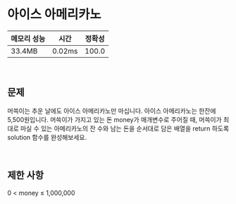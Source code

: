 # 아이스 아메리카노

| 메모리 성능 | 시간 | 정확성 |
| ---- | ---- | ---- |
| 33.4MB | 0.02ms | 100.0 |

<br />

## 문제

머쓱이는 추운 날에도 아이스 아메리카노만 마십니다. 아이스 아메리카노는 한잔에 5,500원입니다. 머쓱이가 가지고 있는 돈 money가 매개변수로 주어질 때, 머쓱이가 최대로 마실 수 있는 아메리카노의 잔 수와 남는 돈을 순서대로 담은 배열을 return 하도록 solution 함수를 완성해보세요.

<br />

## 제한 사항
0 < money ≤ 1,000,000